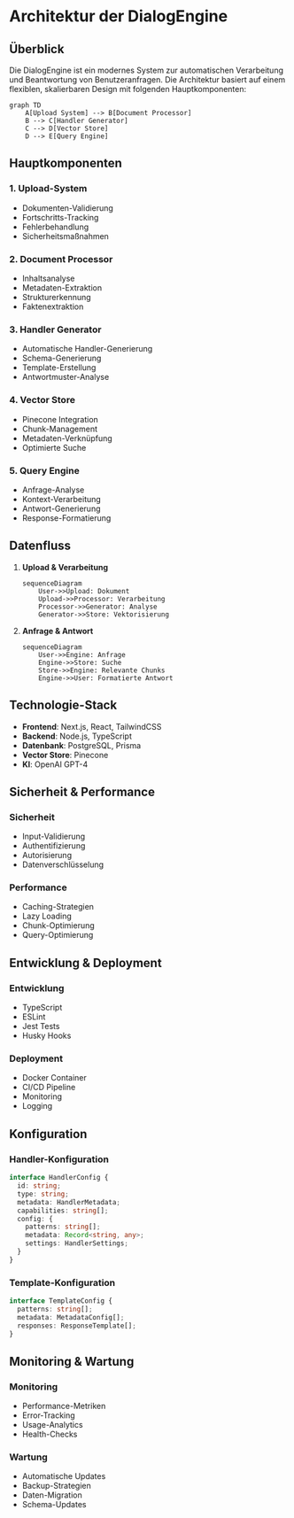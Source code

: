 # Architektur der DialogEngine

## Überblick

Die DialogEngine ist ein modernes System zur automatischen Verarbeitung und Beantwortung von Benutzeranfragen. Die Architektur basiert auf einem flexiblen, skalierbaren Design mit folgenden Hauptkomponenten:

```mermaid
graph TD
    A[Upload System] --> B[Document Processor]
    B --> C[Handler Generator]
    C --> D[Vector Store]
    D --> E[Query Engine]
```

## Hauptkomponenten

### 1. Upload-System
- Dokumenten-Validierung
- Fortschritts-Tracking
- Fehlerbehandlung
- Sicherheitsmaßnahmen

### 2. Document Processor
- Inhaltsanalyse
- Metadaten-Extraktion
- Strukturerkennung
- Faktenextraktion

### 3. Handler Generator
- Automatische Handler-Generierung
- Schema-Generierung
- Template-Erstellung
- Antwortmuster-Analyse

### 4. Vector Store
- Pinecone Integration
- Chunk-Management
- Metadaten-Verknüpfung
- Optimierte Suche

### 5. Query Engine
- Anfrage-Analyse
- Kontext-Verarbeitung
- Antwort-Generierung
- Response-Formatierung

## Datenfluss

1. **Upload & Verarbeitung**
   ```mermaid
   sequenceDiagram
       User->>Upload: Dokument
       Upload->>Processor: Verarbeitung
       Processor->>Generator: Analyse
       Generator->>Store: Vektorisierung
   ```

2. **Anfrage & Antwort**
   ```mermaid
   sequenceDiagram
       User->>Engine: Anfrage
       Engine->>Store: Suche
       Store->>Engine: Relevante Chunks
       Engine->>User: Formatierte Antwort
   ```

## Technologie-Stack

- **Frontend**: Next.js, React, TailwindCSS
- **Backend**: Node.js, TypeScript
- **Datenbank**: PostgreSQL, Prisma
- **Vector Store**: Pinecone
- **KI**: OpenAI GPT-4

## Sicherheit & Performance

### Sicherheit
- Input-Validierung
- Authentifizierung
- Autorisierung
- Datenverschlüsselung

### Performance
- Caching-Strategien
- Lazy Loading
- Chunk-Optimierung
- Query-Optimierung

## Entwicklung & Deployment

### Entwicklung
- TypeScript
- ESLint
- Jest Tests
- Husky Hooks

### Deployment
- Docker Container
- CI/CD Pipeline
- Monitoring
- Logging

## Konfiguration

### Handler-Konfiguration
```typescript
interface HandlerConfig {
  id: string;
  type: string;
  metadata: HandlerMetadata;
  capabilities: string[];
  config: {
    patterns: string[];
    metadata: Record<string, any>;
    settings: HandlerSettings;
  }
}
```

### Template-Konfiguration
```typescript
interface TemplateConfig {
  patterns: string[];
  metadata: MetadataConfig[];
  responses: ResponseTemplate[];
}
```

## Monitoring & Wartung

### Monitoring
- Performance-Metriken
- Error-Tracking
- Usage-Analytics
- Health-Checks

### Wartung
- Automatische Updates
- Backup-Strategien
- Daten-Migration
- Schema-Updates 